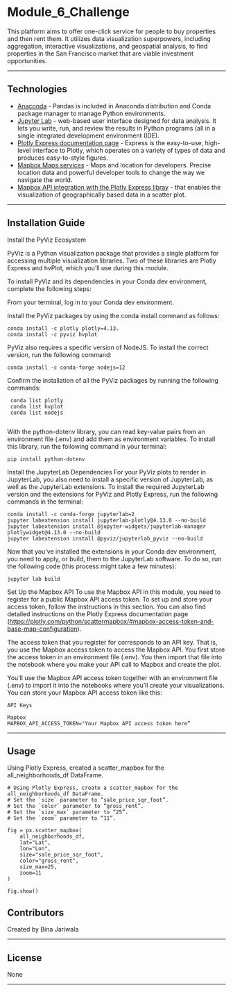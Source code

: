 # Module_6_Challenge
This platform aims to offer one-click service for people to buy properties and then rent them. It utilizes data visualization superpowers, including aggregation, interactive visualizations, and geospatial analysis, to find properties in the San Francisco market that are viable investment opportunities.

---
## Technologies
- [Anaconda](https://www.anaconda.com/products/individual) - Pandas is included in Anaconda distribution and Conda package manager to manage Python environments.
- [Jupyter Lab](https://jupyter.org/) - web-based user interface designed for data analysis. It lets you write, run, and review the results in Python programs (all in a single integrated development environment (IDE).
- [Plotly Express documentation page](https://plotly.com/python/scattermapbox/#mapbox-access-token-and-base-map-configurationPlotly) - Express is the easy-to-use, high-level interface to Plotly, which operates on a variety of types of data and produces easy-to-style figures.
- [Mapbox Maps services](https://docs.mapbox.com/) - Maps and location for developers. Precise location data and powerful developer tools to change the way we navigate the world.
- [Mapbox API integration with the Plotly Express libray](https://plotly.com/python/scattermapbox/) - that enables the visualization of geographically based data in a scatter plot.

---
## Installation Guide

Install the PyViz Ecosystem

PyViz is a Python visualization package that provides a single platform for accessing multiple visualization libraries. Two of these libraries are Plotly Express and hvPlot, which you’ll use during this module.

To install PyViz and its dependencies in your Conda dev environment, complete the following steps:

From your terminal, log in to your Conda dev environment.

Install the PyViz packages by using the conda install command as follows:

```
conda install -c plotly plotly=4.13.
conda install -c pyviz hvplot

```

PyViz also requires a specific version of NodeJS. To install the correct version, run the following command:

```
conda install -c conda-forge nodejs=12

```

Confirm the installation of all the PyViz packages by running the following commands:

```
 conda list plotly
 conda list hvplot
 conda list nodejs
 
```

With the python-dotenv library, you can read key-value pairs from an environment file (.env) and add them as environment variables.
To install this library, run the following command in your terminal:

```
pip install python-dotenv

```

Install the JupyterLab Dependencies
For your PyViz plots to render in JupyterLab, you also need to install a specific version of JupyterLab, as well as the JupyterLab extensions. To install the required JupyterLab version and the extensions for PyViz and Plotly Express, run the following commands in the terminal:

```
conda install -c conda-forge jupyterlab=2
jupyter labextension install jupyterlab-plotly@4.13.0 --no-build
jupyter labextension install @jupyter-widgets/jupyterlab-manager plotlywidget@4.13.0 --no-build
jupyter labextension install @pyviz/jupyterlab_pyviz --no-build

```

Now that you’ve installed the extensions in your Conda dev environment, you need to apply, or build, them to the JupyterLab software. To do so, run the following code (this process might take a few minutes):

```
jupyter lab build

```

Set Up the Mapbox API
To use the Mapbox API in this module, you need to register for a public Mapbox API access token. To set up and store your access token, follow the instructions in this section. You can also find detailed instructions on the Plotly Express documentation page (https://plotly.com/python/scattermapbox/#mapbox-access-token-and-base-map-configuration).

The access token that you register for corresponds to an API key. That is, you use the Mapbox access token to access the Mapbox API. You first store the access token in an environment file (.env). You then import that file into the notebook where you make your API call to Mapbox and create the plot.

You’ll use the Mapbox API access token together with an environment file (.env) to import it into the notebooks where you’ll create your visualizations. You can store your Mapbox API access token like this:

```
API Keys

Mapbox
MAPBOX_API_ACCESS_TOKEN="Your Mapbox API access token here”

```

---

## Usage

Using Plotly Express, created a scatter_mapbox for the all_neighborhoods_df DataFrame. 


```
# Using Plotly Express, create a scatter_mapbox for the all_neighborhoods_df DataFrame.
# Set the `size` parameter to “sale_price_sqr_foot”.
# Set the `color` parameter to “gross_rent”.
# Set the `size_max` parameter to “25”.
# Set the `zoom` parameter to “11”.

fig = px.scatter_mapbox(
    all_neighborhoods_df,
    lat="Lat",
    lon="Lon",
    size="sale_price_sqr_foot",
    color="gross_rent",
    size_max=25,
    zoom=11
)

fig.show()

```

## Contributors

Created by Bina Jariwala

---

## License

None

---
